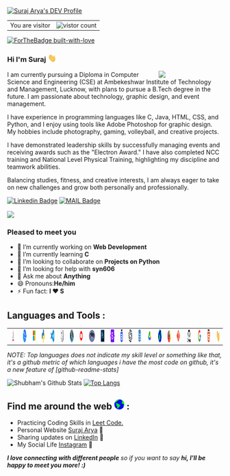 <a href="https://dev.to/officialsurajarya">
  <img src="https://d2fltix0v2e0sb.cloudfront.net/dev-badge.svg" alt="Suraj Arya's DEV Profile" height="40" width="40">
</a><table><tr>  <td>You are visitor</td>
    <td><img src="https://profile-counter.glitch.me/officialsurajarya/count.svg" alt="vistor count" height="20"></td>
  </tr>
</table>

[![ForTheBadge built-with-love](https://madewithlove.now.sh/af?heart=true&template=for-the-badge&text=India)](https://github.com/officialsurajarya/) 

<!--/*[![forthebadge](https://forthebadge.com/images/badges/winter-is-coming.svg)](https://forthebadge.com) [![forthebadge](https://forthebadge.com/images/badges/makes-people-smile.svg)(https://forthebadge.com)*/ -->


### Hi I'm Suraj <img src="https://github.com/officialsurajarya/officialsurajarya.github.io/blob/main/Assests/Hi.gif" width="20">
<img align='right' src="https://media.giphy.com/media/M9gbBd9nbDrOTu1Mqx/giphy.gif" width="150">
I am currently pursuing a Diploma in Computer Science and Engineering (CSE) at Ambekeshwar Institute of Technology and Management, Lucknow, with plans to pursue a B.Tech degree in the future. I am passionate about technology, graphic design, and event management.

I have experience in programming languages like C, Java, HTML, CSS, and Python, and I enjoy using tools like Adobe Photoshop for graphic design. My hobbies include photography, gaming, volleyball, and creative projects.

I have demonstrated leadership skills by successfully managing events and receiving awards such as the "Electron Award." I have also completed NCC training and National Level Physical Training, highlighting my discipline and teamwork abilities.

Balancing studies, fitness, and creative interests, I am always eager to take on new challenges and grow both personally and professionally.

[![Linkedin Badge](https://img.shields.io/badge/-SurajArya-blue?style=flat-square&logo=Linkedin&logoColor=white&link=https://www.linkedin.com/in/suraj-arya/)](https://www.linkedin.com/in/suraj-arya/)  [![MAIL Badge](https://img.shields.io/badge/-officialsurajarya@gmail.com-c14438?style=flat-square&logo=Gmail&logoColor=white&link=mailto:officialsurajarya@gmail.com)](mailto:officialsurajarya@gmail.com)

<img align="center" src="https://github-profile-trophy.vercel.app/?username=officialsurajarya&rank=AA,B,AAA,A,C&theme=onedark&count_private=true" />

### Pleased to meet you 

- 🔭 I’m currently working on <b>Web Development</b>
- 🌱 I’m currently learning <b>C</b>
- 👯 I’m looking to collaborate on <b>Projects on Python </b>
- 🤔 I’m looking for help with <b>syn606</b>
- 💬 Ask me about <b>Anything</b>
- 😄 Pronouns:<b>He/him</b>
- ⚡ Fun fact: <b>I ❤️ S</b>

## Languages and Tools : 

<table>
    <tr>
        <td><img height="30" src="https://github.com/officialsurajarya/officialsurajarya.github.io/blob/main/Assests/Java.png"></td>
        <td><img height="30" src="https://github.com/officialsurajarya/officialsurajarya.github.io/blob/main/Assests/Kali.png"></td>
        <td><img height="30" src="https://github.com/officialsurajarya/officialsurajarya.github.io/blob/main/Assests/Microsoft.png"></td>
        <td><img height="30" src="https://github.com/officialsurajarya/officialsurajarya.github.io/blob/main/Assests/Python.png"></td>
        <td><img height="30" src="https://github.com/officialsurajarya/officialsurajarya.github.io/blob/main/Assests/VS%20Code.png"></td>
        <td><img height="30" src="https://github.com/officialsurajarya/officialsurajarya.github.io/blob/main/Assests/Wiki.png"></td>
        <td><img height="30" src="https://github.com/officialsurajarya/officialsurajarya.github.io/blob/main/Assests/Win.png"></td>
        <td><img height="30" src="https://github.com/officialsurajarya/officialsurajarya.github.io/blob/main/Assests/Youtube.png"></td>
        <td><img height="30" src="https://github.com/officialsurajarya/officialsurajarya.github.io/blob/main/Assests/pHP.png"></td>
        <td><img height="30" src="https://github.com/officialsurajarya/officialsurajarya.github.io/blob/main/Assests/photoshop.png"></td>
        <td><img height="30" src="https://github.com/officialsurajarya/officialsurajarya.github.io/blob/main/Assests/Bootstrap.png"></td>
        <td><img height="30" src="https://github.com/officialsurajarya/officialsurajarya.github.io/blob/main/Assests/CSS.png"></td>
        <td><img height="30" src="https://github.com/officialsurajarya/officialsurajarya.github.io/blob/main/Assests/ChatGPT.png"></td>
        <td><img height="30" src="https://github.com/officialsurajarya/officialsurajarya.github.io/blob/main/Assests/DataBase.png"></td>
        <td><img height="30" src="https://github.com/officialsurajarya/officialsurajarya.github.io/blob/main/Assests/Drive.png"></td>
        <td><img height="30" src="https://github.com/officialsurajarya/officialsurajarya.github.io/blob/main/Assests/Earth.gif"></td>
        <td><img height="30" src="https://github.com/officialsurajarya/officialsurajarya.github.io/blob/main/Assests/Firefox.png"></td>
        <td><img height="30" src="https://github.com/officialsurajarya/officialsurajarya.github.io/blob/main/Assests/Git.png"></td>
        <td><img height="30" src="https://github.com/officialsurajarya/officialsurajarya.github.io/blob/main/Assests/GitHub.png"></td>
        <td><img height="30" src="https://github.com/officialsurajarya/officialsurajarya.github.io/blob/main/Assests/Google.png"></td>
        <td><img height="30" src="https://github.com/officialsurajarya/officialsurajarya.github.io/blob/main/Assests/HTML.png"></td>
        <td><img height="30" src="https://github.com/officialsurajarya/officialsurajarya.github.io/blob/main/Assests/Hi.gif"></td>
    </tr>
</table>

*NOTE: Top languages does not indicate my skill level or something like that, it's a github metric of which languages i have the most code on github, it's a new feature of [github-readme-stats]*

![Shubham's Github Stats](https://github-readme-stats.vercel.app/api?username=officialsurajarya&show_icons=true&theme=radical)       [![Top Langs](https://github-readme-stats.vercel.app/api/top-langs/?username=officialsurajarya&theme=radical)](https://github.com/officialsurajarya/github-readme-stats)


## Find me around the web <img src="https://github.com/officialsurajarya/officialsurajarya.github.io/blob/main/Assests/Earth.gif" width="24"> :
- Practicing Coding Skills in <a href="https://leetcode.com/u/officialsurajarya/">Leet Code.</a> 
- Personal Website <a href="https://officialsurajarya.github.io/">Suraj Arya</a> 🏓
- Sharing updates on <a href="https://www.linkedin.com/in/suraj-arya/">LinkedIn</a> 💼
- My Social Life <a href="https://www.instagram.com/officialsurajarya">Instagram</a> 💞

*<b>I love connecting with different people</b> so if you want to say <b>hi, I'll be happy to meet you more! :)</b>*
